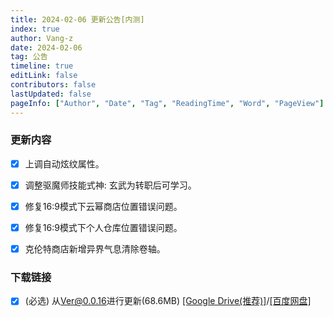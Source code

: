 ```yaml
---
title: 2024-02-06 更新公告[内测]
index: true
author: Vang-z
date: 2024-02-06
tag: 公告
timeline: true
editLink: false
contributors: false
lastUpdated: false
pageInfo: ["Author", "Date", "Tag", "ReadingTime", "Word", "PageView"]
---
```


### 更新内容
- [x] 上调<a>自动炫纹</a>属性。
- [x] 调整驱魔师技能<a>式神: 玄武</a>为转职后可学习。
- [x] 修复<a>16:9</a>模式下云幂商店位置错误问题。
- [x] 修复<a>16:9</a>模式下个人仓库位置错误问题。
- [x] 克伦特商店新增<a>异界气息清除卷轴</a>。


### 下载链接
- [x] <a>(必选)</a> 从<a>Ver@0.0.16</a>进行更新(68.6MB) [[Google Drive(推荐)]](https://drive.google.com/file/d/1k5atFGhAPEKY5loBT0h6jN5DvdUPkBYC/view)/[[百度网盘]](https://pan.baidu.com/s/1gP5GivjVlDnTieD-Tq6Lnw?pwd=iqi4)

